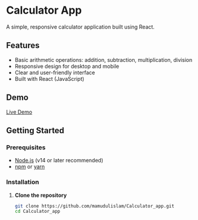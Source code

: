 # Calculator App

A simple, responsive calculator application built using React.


## Features

- Basic arithmetic operations: addition, subtraction, multiplication, division
- Responsive design for desktop and mobile
- Clear and user-friendly interface
- Built with React (JavaScript)

## Demo

<!-- If you have a live demo link, add it here -->
[Live Demo](https://your-demo-link.com)

## Getting Started

### Prerequisites

- [Node.js](https://nodejs.org/) (v14 or later recommended)
- [npm](https://www.npmjs.com/) or [yarn](https://yarnpkg.com/)

### Installation

1. **Clone the repository**
   ```bash
   git clone https://github.com/mamudulislam/Calculator_app.git
   cd Calculator_app
